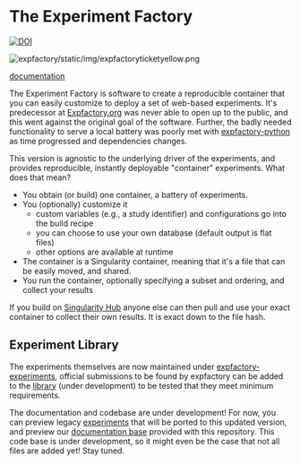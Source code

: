 # The Experiment Factory

[![DOI](https://zenodo.org/badge/108672186.svg)](https://zenodo.org/badge/latestdoi/108672186)

![expfactory/static/img/expfactoryticketyellow.png](expfactory/static/img/expfactoryticketyellow.png)

[documentation](https://expfactory.github.io/expfactory)

The Experiment Factory is software to create a reproducible container that you can easily customize to deploy a set of web-based experiments. It's predecessor at [Expfactory.org](https://expfactory.org) was never able to open up to the public, and this went against the original goal of the software. Further, the badly needed functionality to serve a local battery was poorly met with [expfactory-python](https://www.github.com/expfactory/expfactory-python) as time progressed and dependencies changes.
 
This version is agnostic to the underlying driver of the experiments, and provides reproducible, instantly deployable "container" experiments. What does that mean?

 - You obtain (or build) one container, a battery of experiments.
 - You (optionally) customize it
   - custom variables (e.g., a study identifier) and configurations go into the build recipe 
   - you can choose to use your own database (default output is flat files)
   - other options are available at runtime 
 - The container is a Singularity container, meaning that it's a file that can be easily moved, and shared.
 - You run the container, optionally specifying a subset and ordering, and collect your results
 
If you build on [Singularity Hub](https://www.singularity-hub.org) anyone else can then pull and use your exact container to collect their own results. It is exact down to the file hash.

## Experiment Library
The experiments themselves are now maintained under [expfactory-experiments](https://www.github.com/expfactory-experiments), official submissions to be found by expfactory can be added to the [library](https://www.github.com/expfactory/library) (under development) to be tested that they meet minimum requirements.

The documentation and codebase are under development! For now, you can preview legacy [experiments](http://expfactory.github.io/table.html) that will be ported to this updated version, and preview our [documentation base](https://expfactory.github.io/expfactory) provided with this repository. This code base is under development, so it might even be the case that not all files are added yet! Stay tuned.
